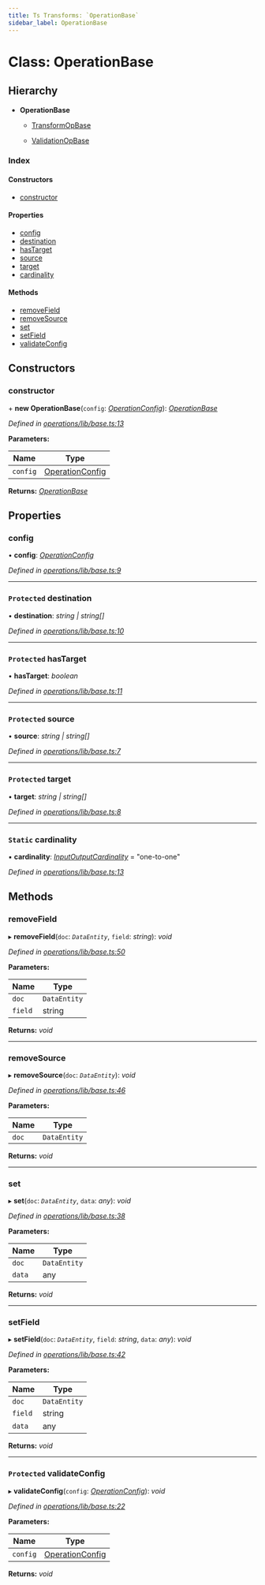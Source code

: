 ```yaml
---
title: Ts Transforms: `OperationBase`
sidebar_label: OperationBase
---
```


# Class: OperationBase

## Hierarchy

* **OperationBase**

  * [TransformOpBase](transformopbase.md)

  * [ValidationOpBase](validationopbase.md)

### Index

#### Constructors

* [constructor](operationbase.md#constructor)

#### Properties

* [config](operationbase.md#config)
* [destination](operationbase.md#protected-destination)
* [hasTarget](operationbase.md#protected-hastarget)
* [source](operationbase.md#protected-source)
* [target](operationbase.md#protected-target)
* [cardinality](operationbase.md#static-cardinality)

#### Methods

* [removeField](operationbase.md#removefield)
* [removeSource](operationbase.md#removesource)
* [set](operationbase.md#set)
* [setField](operationbase.md#setfield)
* [validateConfig](operationbase.md#protected-validateconfig)

## Constructors

###  constructor

\+ **new OperationBase**(`config`: *[OperationConfig](../overview.md#operationconfig)*): *[OperationBase](operationbase.md)*

*Defined in [operations/lib/base.ts:13](https://github.com/terascope/teraslice/blob/d3a803c3/packages/ts-transforms/src/operations/lib/base.ts#L13)*

**Parameters:**

Name | Type |
------ | ------ |
`config` | [OperationConfig](../overview.md#operationconfig) |

**Returns:** *[OperationBase](operationbase.md)*

## Properties

###  config

• **config**: *[OperationConfig](../overview.md#operationconfig)*

*Defined in [operations/lib/base.ts:9](https://github.com/terascope/teraslice/blob/d3a803c3/packages/ts-transforms/src/operations/lib/base.ts#L9)*

___

### `Protected` destination

• **destination**: *string | string[]*

*Defined in [operations/lib/base.ts:10](https://github.com/terascope/teraslice/blob/d3a803c3/packages/ts-transforms/src/operations/lib/base.ts#L10)*

___

### `Protected` hasTarget

• **hasTarget**: *boolean*

*Defined in [operations/lib/base.ts:11](https://github.com/terascope/teraslice/blob/d3a803c3/packages/ts-transforms/src/operations/lib/base.ts#L11)*

___

### `Protected` source

• **source**: *string | string[]*

*Defined in [operations/lib/base.ts:7](https://github.com/terascope/teraslice/blob/d3a803c3/packages/ts-transforms/src/operations/lib/base.ts#L7)*

___

### `Protected` target

• **target**: *string | string[]*

*Defined in [operations/lib/base.ts:8](https://github.com/terascope/teraslice/blob/d3a803c3/packages/ts-transforms/src/operations/lib/base.ts#L8)*

___

### `Static` cardinality

▪ **cardinality**: *[InputOutputCardinality](../overview.md#inputoutputcardinality)* = "one-to-one"

*Defined in [operations/lib/base.ts:13](https://github.com/terascope/teraslice/blob/d3a803c3/packages/ts-transforms/src/operations/lib/base.ts#L13)*

## Methods

###  removeField

▸ **removeField**(`doc`: *`DataEntity`*, `field`: *string*): *void*

*Defined in [operations/lib/base.ts:50](https://github.com/terascope/teraslice/blob/d3a803c3/packages/ts-transforms/src/operations/lib/base.ts#L50)*

**Parameters:**

Name | Type |
------ | ------ |
`doc` | `DataEntity` |
`field` | string |

**Returns:** *void*

___

###  removeSource

▸ **removeSource**(`doc`: *`DataEntity`*): *void*

*Defined in [operations/lib/base.ts:46](https://github.com/terascope/teraslice/blob/d3a803c3/packages/ts-transforms/src/operations/lib/base.ts#L46)*

**Parameters:**

Name | Type |
------ | ------ |
`doc` | `DataEntity` |

**Returns:** *void*

___

###  set

▸ **set**(`doc`: *`DataEntity`*, `data`: *any*): *void*

*Defined in [operations/lib/base.ts:38](https://github.com/terascope/teraslice/blob/d3a803c3/packages/ts-transforms/src/operations/lib/base.ts#L38)*

**Parameters:**

Name | Type |
------ | ------ |
`doc` | `DataEntity` |
`data` | any |

**Returns:** *void*

___

###  setField

▸ **setField**(`doc`: *`DataEntity`*, `field`: *string*, `data`: *any*): *void*

*Defined in [operations/lib/base.ts:42](https://github.com/terascope/teraslice/blob/d3a803c3/packages/ts-transforms/src/operations/lib/base.ts#L42)*

**Parameters:**

Name | Type |
------ | ------ |
`doc` | `DataEntity` |
`field` | string |
`data` | any |

**Returns:** *void*

___

### `Protected` validateConfig

▸ **validateConfig**(`config`: *[OperationConfig](../overview.md#operationconfig)*): *void*

*Defined in [operations/lib/base.ts:22](https://github.com/terascope/teraslice/blob/d3a803c3/packages/ts-transforms/src/operations/lib/base.ts#L22)*

**Parameters:**

Name | Type |
------ | ------ |
`config` | [OperationConfig](../overview.md#operationconfig) |

**Returns:** *void*

